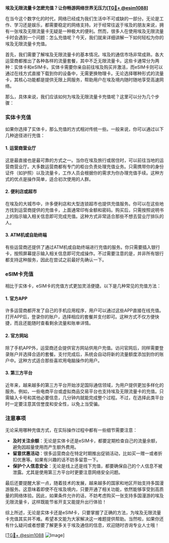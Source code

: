 **埃及无限流量卡怎麽充值？让你畅游网络世界无压力[[TG💪+ @esim1088](https://t.me/s/esim1088)]**

在当今这个数字化的时代，网络已经成为我们生活中不可或缺的一部分。无论是工作、学习还是娱乐，都需要稳定的网络支持。对于经常往返于埃及的朋友来说，拥有一张埃及无限流量卡无疑是一种极大的便利。然而，很多人在使用埃及无限流量卡时会遇到一个问题：怎么充值呢？今天，我们就来详细讲解一下如何轻松为你的埃及无限流量卡充值。

首先，我们需要了解埃及无限流量卡的基本情况。埃及的通信市场非常成熟，各大运营商都推出了各种各样的流量套餐，其中不乏无限流量卡。这些卡通常分为两种：实体卡和eSIM卡。实体卡需要你亲自前往埃及购买并激活，而eSIM卡则可以通过在线方式直接下载到你的设备中，无需更换物理卡。无论选择哪种形式的流量卡，其核心功能都是提供无限上网服务，帮助用户在埃及境内随时随地享受高速网络。

那么，具体来说，我们应该如何为埃及无限流量卡充值呢？这里可以分为几个步骤：

### 实体卡充值

如果你选择了实体卡，那么充值的方式相对传统一些。一般来说，你可以通过以下几种途径进行充值：

#### 1. **运营商营业厅**
这是最直接也是最可靠的方式之一。当你在埃及旅行或居住时，可以前往当地的运营商营业厅。大多数运营商都有专门的柜台负责处理充值业务。只需携带你的身份证件（如护照）以及流量卡，工作人员会根据你的需求为你办理充值手续。这种方式的优点是操作简单，适合初次使用的人群。

#### 2. **便利店或超市**
在埃及的大城市中，许多便利店和大型连锁超市也提供充值服务。你可以在这些地方找到运营商提供的充值卡，上面通常印有金额和密码。购买后，只需按照说明书上的指示输入相关信息即可完成充值。这种方式非常适合那些不想去营业厅排队的人。

#### 3. **ATM机或自助终端**
有些运营商还提供了通过ATM机或自助终端进行充值的服务。你只需要插入银行卡，按照屏幕提示输入相关信息即可完成操作。不过需要注意的是，并非所有银行都支持这种服务，因此在尝试之前最好先确认一下。

### eSIM卡充值

相比于实体卡，eSIM卡的充值方式更加灵活便捷。以下是几种常见的充值方法：

#### 1. **官方APP**
许多运营商都开发了自己的手机应用程序，用户可以通过这些APP直接在线充值。打开APP后，登录你的账户，选择相应的套餐并支付即可。这种方式不仅方便快捷，而且还能随时查看剩余流量和账单详情。

#### 2. **官方网站**
除了手机APP外，运营商还会提供官方网站供用户充值。访问官网后，同样需要登录账户并选择合适的套餐。支付完成后，系统会自动将新的流量额度添加到你的账户中。这种方式适合那些喜欢用电脑操作的用户。

#### 3. **第三方平台**
近年来，越来越多的第三方平台开始涉足国际通信领域，为用户提供更加多样化的服务。例如，一些电商平台或虚拟商品交易平台也支持埃及无限流量卡的充值。只需输入卡号和其他必要信息，几分钟内就能完成整个过程。不过，在选择此类平台时一定要注意其信誉度和安全性，以免上当受骗。

### 注意事项

无论采用哪种充值方式，在实际操作过程中都有一些细节需要注意：

- **及时关注余额**：无论是实体卡还是eSIM卡，都要定期检查自己的流量余额，避免因超量使用而产生额外费用。
- **留意优惠活动**：很多运营商会在特定时期推出促销活动，比如买一赠一或者折扣优惠等。如果有兴趣的话不妨多留意一下。
- **保护个人信息安全**：无论是线上还是线下充值，都要确保自己的个人信息不被泄露。尤其是使用第三方平台时更要注意网络安全问题。

最后还要提醒大家一点，随着技术的发展，越来越多的国家和地区开始支持多国漫游服务。这意味着即使不在埃及境内，只要开通了相关功能，依然能够享受到高质量的网络体验。因此，如果条件允许的话，不妨考虑购买一张支持多国漫游的埃及无限流量卡，这样既能节省开支又能提升出行体验！

综上所述，无论是实体卡还是eSIM卡，只要掌握了正确的方法，为埃及无限流量卡充值其实并不难。希望本文能为大家解决这一难题提供帮助。当然啦，如果你还有什么疑问或者想要了解更多关于埃及通信的信息，欢迎随时咨询专业人士哦！

[[TG💪+ @esim1088](https://t.me/s/esim1088) ![Image](https://i.postimg.cc/4NQfJmqS/Snipaste-2025-05-13-00-14-12.png)]
